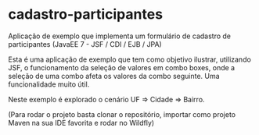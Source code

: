 # cadastro-participantes
Aplicação de exemplo que implementa um formulário de cadastro de participantes (JavaEE 7 - JSF / CDI / EJB / JPA)

Esta é uma aplicação de exemplo que tem como objetivo ilustrar, utilizando JSF, o funcionamento da seleção de valores em combo boxes, onde a seleção de uma combo afeta os valores da combo seguinte. Uma funcionalidade muito útil.

Neste exemplo é explorado o cenário UF => Cidade => Bairro.

(Para rodar o projeto basta clonar o repositório, importar como projeto Maven na sua IDE favorita e rodar no Wildfly)
